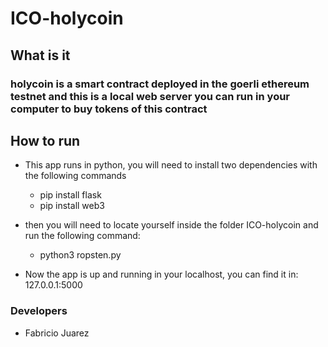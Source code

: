 # ICO-holycoin

## What is it
### holycoin is a smart contract deployed in the goerli ethereum testnet and this is a local web server you can run in your computer to buy tokens of this contract

## How to run
- This app runs in python, you will need to install two dependencies with the following commands

  - pip install flask
  - pip install web3

- then you will need to locate yourself inside the folder ICO-holycoin and run the following command:
  - python3 ropsten.py
 
- Now the app is up and running in your localhost, you can find it in: 127.0.0.1:5000


### Developers
- Fabricio Juarez
